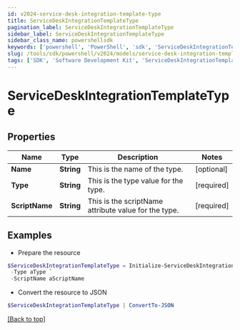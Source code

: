 ```yaml
---
id: v2024-service-desk-integration-template-type
title: ServiceDeskIntegrationTemplateType
pagination_label: ServiceDeskIntegrationTemplateType
sidebar_label: ServiceDeskIntegrationTemplateType
sidebar_class_name: powershellsdk
keywords: ['powershell', 'PowerShell', 'sdk', 'ServiceDeskIntegrationTemplateType', 'V2024ServiceDeskIntegrationTemplateType'] 
slug: /tools/sdk/powershell/v2024/models/service-desk-integration-template-type
tags: ['SDK', 'Software Development Kit', 'ServiceDeskIntegrationTemplateType', 'V2024ServiceDeskIntegrationTemplateType']
---
```



# ServiceDeskIntegrationTemplateType

## Properties

Name | Type | Description | Notes
------------ | ------------- | ------------- | -------------
**Name** | **String** | This is the name of the type. | [optional] 
**Type** | **String** | This is the type value for the type. | [required]
**ScriptName** | **String** | This is the scriptName attribute value for the type. | [required]

## Examples

- Prepare the resource
```powershell
$ServiceDeskIntegrationTemplateType = Initialize-ServiceDeskIntegrationTemplateType  -Name aName `
 -Type aType `
 -ScriptName aScriptName
```

- Convert the resource to JSON
```powershell
$ServiceDeskIntegrationTemplateType | ConvertTo-JSON
```


[[Back to top]](#) 

